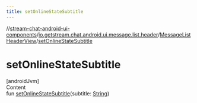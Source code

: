 ```yaml
---
title: setOnlineStateSubtitle
---
```

//[stream-chat-android-ui-components](../../../index.md)/[io.getstream.chat.android.ui.message.list.header](../index.md)/[MessageListHeaderView](index.md)/[setOnlineStateSubtitle](setOnlineStateSubtitle.md)



# setOnlineStateSubtitle  
[androidJvm]  
Content  
fun [setOnlineStateSubtitle](setOnlineStateSubtitle.md)(subtitle: [String](https://kotlinlang.org/api/latest/jvm/stdlib/kotlin/-string/index.html))  



